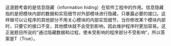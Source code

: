 这道题考查的是信息隐藏（information hiding）在软件工程中的作用。信息隐藏指的是把模块内部的数据和实现细节对外部模块进行隐藏，只暴露必要的接口。这样做可以让程序的其他部分不用关心模块的内部实现细节，当你修改某个模块内部时，只要它的接口不变，其他模块就不会受到影响，因此维护程序时更加容易。这正是题目所说的“通过隐藏数据和过程，使未受影响的程序部分不受影响”，所以答案是T（True）。